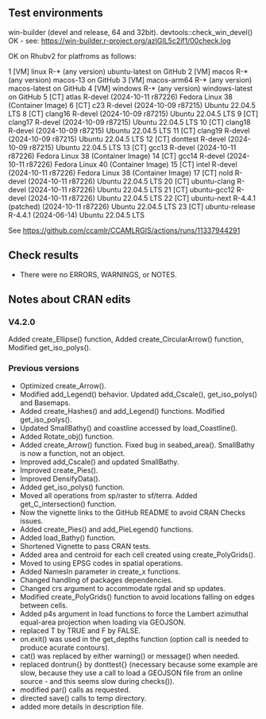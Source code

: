 
## Test environments

win-builder (devel and release, 64 and 32bit).
devtools::check_win_devel() OK - see: https://win-builder.r-project.org/azIGIL5c2if1/00check.log

OK on Rhubv2 for platfroms as follows:

 1 [VM] linux          R-* (any version)                     ubuntu-latest on GitHub
 2 [VM] macos          R-* (any version)                     macos-13 on GitHub
 3 [VM] macos-arm64    R-* (any version)                     macos-latest on GitHub
 4 [VM] windows        R-* (any version)                     windows-latest on GitHub
 5 [CT] atlas          R-devel (2024-10-11 r87226)           Fedora Linux 38 (Container Image)
 6 [CT] c23            R-devel (2024-10-09 r87215)           Ubuntu 22.04.5 LTS
 8 [CT] clang16        R-devel (2024-10-09 r87215)           Ubuntu 22.04.5 LTS
 9 [CT] clang17        R-devel (2024-10-09 r87215)           Ubuntu 22.04.5 LTS
10 [CT] clang18        R-devel (2024-10-09 r87215)           Ubuntu 22.04.5 LTS
11 [CT] clang19        R-devel (2024-10-09 r87215)           Ubuntu 22.04.5 LTS
12 [CT] donttest       R-devel (2024-10-09 r87215)           Ubuntu 22.04.5 LTS
13 [CT] gcc13          R-devel (2024-10-11 r87226)           Fedora Linux 38 (Container Image)
14 [CT] gcc14          R-devel (2024-10-11 r87226)           Fedora Linux 40 (Container Image)
15 [CT] intel          R-devel (2024-10-11 r87226)           Fedora Linux 38 (Container Image)
17 [CT] nold           R-devel (2024-10-11 r87226)           Ubuntu 22.04.5 LTS
20 [CT] ubuntu-clang   R-devel (2024-10-11 r87226)           Ubuntu 22.04.5 LTS
21 [CT] ubuntu-gcc12   R-devel (2024-10-11 r87226)           Ubuntu 22.04.5 LTS
22 [CT] ubuntu-next    R-4.4.1 (patched) (2024-10-11 r87226) Ubuntu 22.04.5 LTS
23 [CT] ubuntu-release R-4.4.1 (2024-06-14)                  Ubuntu 22.04.5 LTS


See https://github.com/ccamlr/CCAMLRGIS/actions/runs/11337944291

## Check results

* There were no ERRORS, WARNINGS, or NOTES.

## Notes about CRAN edits

### V4.2.0

Added create_Ellipse() function,
Added create_CircularArrow() function,
Modified get_iso_polys(). 

### Previous versions

* Optimized create_Arrow().
* Modified add_Legend() behavior. Updated add_Cscale(), get_iso_polys() and Basemaps.
* Added create_Hashes() and add_Legend() functions. Modified get_iso_polys().
* Updated SmallBathy() and coastline accessed by load_Coastline().
* Added Rotate_obj() function.
* Added create_Arrow() function. Fixed bug in seabed_area(). SmallBathy is now a function, not an object.
* Improved add_Cscale() and updated SmallBathy.
* Improved create_Pies().
* Improved DensifyData().
* Added get_iso_polys() function.
* Moved all operations from sp/raster to sf/terra. Added get_C_intersection() function.
* Now the vignette links to the GitHub README to avoid CRAN Checks issues.
* Added create_Pies() and add_PieLegend() functions.
* Added load_Bathy() function.
* Shortened Vignette to pass CRAN tests.
* Added area and centroid for each cell created using create_PolyGrids().
* Moved to using EPSG codes in spatial operations.
* Added NamesIn parameter in create_x functions.
* Changed handling of packages dependencies.
* Changed crs argument to accommodate rgdal and sp updates.
* Modified create_PolyGrids() function to avoid locations falling on edges between cells.
* Added p4s argument in load functions to force the Lambert azimuthal equal-area projection when loading via GEOJSON.
* replaced T by TRUE and F by FALSE.
* on.exit() was used in the get_depths function (option call is needed to produce acurate contours).
* cat() was replaced by either warning() or message() when needed.
* replaced dontrun{} by donttest{} (necessary because some example are slow, because they use a call to load a GEOJSON file from an online source - and this seems slow during checks()).
* modified par() calls as requested.
* directed save() calls to temp directory.
* added more details in description file.

